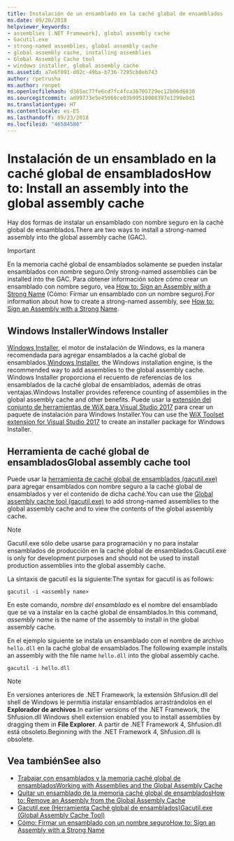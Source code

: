 ```yaml
---
title: Instalación de un ensamblado en la caché global de ensamblados
ms.date: 09/20/2018
helpviewer_keywords:
- assemblies [.NET Framework], global assembly cache
- Gacutil.exe
- strong-named assemblies, global assembly cache
- global assembly cache, installing assemblies
- Global Assembly Cache tool
- windows installer, global assembly cache
ms.assetid: a7e6f091-d02c-49ba-b736-7295cb0eb743
author: rpetrusha
ms.author: ronpet
ms.openlocfilehash: d365ac77fe6cd7fc4fca36705729ec12b06d6830
ms.sourcegitcommit: ad99773e5e45068ce03b99518008397e1299e0d1
ms.translationtype: HT
ms.contentlocale: es-ES
ms.lasthandoff: 09/23/2018
ms.locfileid: "46584586"
---
```

# <a name="how-to-install-an-assembly-into-the-global-assembly-cache"></a><span data-ttu-id="cb90f-102">Instalación de un ensamblado en la caché global de ensamblados</span><span class="sxs-lookup"><span data-stu-id="cb90f-102">How to: Install an assembly into the global assembly cache</span></span>

<span data-ttu-id="cb90f-103">Hay dos formas de instalar un ensamblado con nombre seguro en la caché global de ensamblados.</span><span class="sxs-lookup"><span data-stu-id="cb90f-103">There are two ways to install a strong-named assembly into the global assembly cache (GAC).</span></span>

> [!IMPORTANT]
> <span data-ttu-id="cb90f-104">En la memoria caché global de ensamblados solamente se pueden instalar ensamblados con nombre seguro.</span><span class="sxs-lookup"><span data-stu-id="cb90f-104">Only strong-named assemblies can be installed into the GAC.</span></span> <span data-ttu-id="cb90f-105">Para obtener información sobre cómo crear un ensamblado con nombre seguro, vea [How to: Sign an Assembly with a Strong Name](how-to-sign-an-assembly-with-a-strong-name.md) (Cómo: Firmar un ensamblado con un nombre seguro).</span><span class="sxs-lookup"><span data-stu-id="cb90f-105">For information about how to create a strong-named assembly, see [How to: Sign an Assembly with a Strong Name](how-to-sign-an-assembly-with-a-strong-name.md).</span></span>

## <a name="windows-installer"></a><span data-ttu-id="cb90f-106">Windows Installer</span><span class="sxs-lookup"><span data-stu-id="cb90f-106">Windows Installer</span></span>

<span data-ttu-id="cb90f-107">[Windows Installer](/windows/desktop/Msi/installation-of-assemblies-to-the-global-assembly-cache), el motor de instalación de Windows, es la manera recomendada para agregar ensamblados a la caché global de ensamblados.</span><span class="sxs-lookup"><span data-stu-id="cb90f-107">[Windows Installer](/windows/desktop/Msi/installation-of-assemblies-to-the-global-assembly-cache), the Windows installation engine, is the recommended way to add assemblies to the global assembly cache.</span></span> <span data-ttu-id="cb90f-108">Windows Installer proporciona el recuento de referencias de los ensamblados de la caché global de ensamblados, además de otras ventajas.</span><span class="sxs-lookup"><span data-stu-id="cb90f-108">Windows Installer provides reference counting of assemblies in the global assembly cache and other benefits.</span></span> <span data-ttu-id="cb90f-109">Puede usar la [extensión del conjunto de herramientas de WiX para Visual Studio 2017](https://marketplace.visualstudio.com/items?itemName=RobMensching.WixToolsetVisualStudio2017Extension) para crear un paquete de instalación para Windows Installer.</span><span class="sxs-lookup"><span data-stu-id="cb90f-109">You can use the [WiX Toolset extension for Visual Studio 2017](https://marketplace.visualstudio.com/items?itemName=RobMensching.WixToolsetVisualStudio2017Extension) to create an installer package for Windows Installer.</span></span>

## <a name="global-assembly-cache-tool"></a><span data-ttu-id="cb90f-110">Herramienta de caché global de ensamblados</span><span class="sxs-lookup"><span data-stu-id="cb90f-110">Global assembly cache tool</span></span>

<span data-ttu-id="cb90f-111">Puede usar la [herramienta de caché global de ensamblados (gacutil.exe)](../tools/gacutil-exe-gac-tool.md) para agregar ensamblados con nombre seguro a la caché global de ensamblados y ver el contenido de dicha caché.</span><span class="sxs-lookup"><span data-stu-id="cb90f-111">You can use the [Global assembly cache tool (gacutil.exe)](../tools/gacutil-exe-gac-tool.md) to add strong-named assemblies to the global assembly cache and to view the contents of the global assembly cache.</span></span>

   > [!NOTE]
   > <span data-ttu-id="cb90f-112">Gacutil.exe sólo debe usarse para programación y no para instalar ensamblados de producción en la caché global de ensamblados.</span><span class="sxs-lookup"><span data-stu-id="cb90f-112">Gacutil.exe is only for development purposes and should not be used to install production assemblies into the global assembly cache.</span></span>

<span data-ttu-id="cb90f-113">La sintaxis de gacutil es la siguiente:</span><span class="sxs-lookup"><span data-stu-id="cb90f-113">The syntax for gacutil is as follows:</span></span>

```shell
gacutil -i <assembly name>
```

<span data-ttu-id="cb90f-114">En este comando, *nombre del ensamblado* es el nombre del ensamblado que se va a instalar en la caché global de ensamblados.</span><span class="sxs-lookup"><span data-stu-id="cb90f-114">In this command, *assembly name* is the name of the assembly to install in the global assembly cache.</span></span>

<span data-ttu-id="cb90f-115">En el ejemplo siguiente se instala un ensamblado con el nombre de archivo `hello.dll` en la caché global de ensamblados.</span><span class="sxs-lookup"><span data-stu-id="cb90f-115">The following example installs an assembly with the file name `hello.dll` into the global assembly cache.</span></span>

```shell
gacutil -i hello.dll
```

> [!NOTE]
> <span data-ttu-id="cb90f-116">En versiones anteriores de .NET Framework, la extensión Shfusion.dll del shell de Windows le permitía instalar ensamblados arrastrándolos en el **Explorador de archivos**.</span><span class="sxs-lookup"><span data-stu-id="cb90f-116">In earlier versions of the .NET Framework, the Shfusion.dll Windows shell extension enabled you to install assemblies by dragging them in **File Explorer**.</span></span> <span data-ttu-id="cb90f-117">A partir de .NET Framework 4, Shfusion.dll está obsoleto.</span><span class="sxs-lookup"><span data-stu-id="cb90f-117">Beginning with the .NET Framework 4, Shfusion.dll is obsolete.</span></span>

## <a name="see-also"></a><span data-ttu-id="cb90f-118">Vea también</span><span class="sxs-lookup"><span data-stu-id="cb90f-118">See also</span></span>

- [<span data-ttu-id="cb90f-119">Trabajar con ensamblados y la memoria caché global de ensamblados</span><span class="sxs-lookup"><span data-stu-id="cb90f-119">Working with Assemblies and the Global Assembly Cache</span></span>](working-with-assemblies-and-the-gac.md)
- [<span data-ttu-id="cb90f-120">Quitar un ensamblado de la memoria caché global de ensamblados</span><span class="sxs-lookup"><span data-stu-id="cb90f-120">How to: Remove an Assembly from the Global Assembly Cache</span></span>](how-to-remove-an-assembly-from-the-gac.md)
- [<span data-ttu-id="cb90f-121">Gacutil.exe (Herramienta Caché global de ensamblados)</span><span class="sxs-lookup"><span data-stu-id="cb90f-121">Gacutil.exe (Global Assembly Cache Tool)</span></span>](../tools/gacutil-exe-gac-tool.md)
- [<span data-ttu-id="cb90f-122">Cómo: Firmar un ensamblado con un nombre seguro</span><span class="sxs-lookup"><span data-stu-id="cb90f-122">How to: Sign an Assembly with a Strong Name</span></span>](how-to-sign-an-assembly-with-a-strong-name.md)